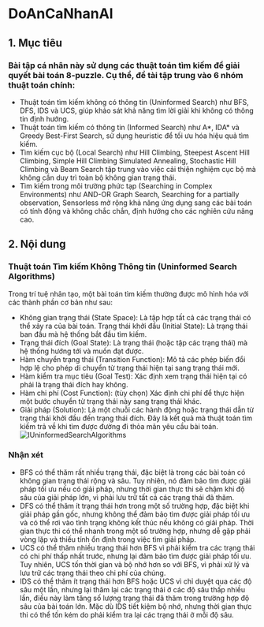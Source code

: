 # DoAnCaNhanAI
## 1. Mục tiêu
### Bài tập cá nhân này sử dụng các thuật toán tìm kiếm để giải quyết bài toán 8-puzzle. Cụ thể, đề tài tập trung vào 6 nhóm thuật toán chính:

- Thuật toán tìm kiếm không có thông tin (Uninformed Search) như BFS, DFS, IDS và UCS, giúp khảo sát khả năng tìm lời giải khi không có thông tin định hướng.
- Thuật toán tìm kiếm có thông tin (Informed Search) như A*, IDA* và Greedy Best-First Search, sử dụng heuristic để tối ưu hóa hiệu quả tìm kiếm.
- Tìm kiếm cục bộ (Local Search) như Hill Climbing, Steepest Ascent Hill Climbing, Simple Hill Climbing Simulated Annealing, Stochastic Hill Climbing và Beam Search tập trung vào việc cải thiện nghiệm cục bộ mà không cần duy trì toàn bộ không gian trạng thái.
- Tìm kiếm trong môi trường phức tạp (Searching in Complex Environments) như AND-OR Graph Search, Searching for a partially observation, Sensorless mở rộng khả năng ứng dụng sang các bài toán có tính động và không chắc chắn, định hướng cho các nghiên cứu nâng cao.
## 2. Nội dung
### Thuật toán Tìm kiếm Không Thông tin (Uninformed Search Algorithms)
Trong trí tuệ nhân tạo, một bài toán tìm kiếm thường được mô hình hóa với các thành phần cơ bản như sau:
- Không gian trạng thái (State Space):
Là tập hợp tất cả các trạng thái có thể xảy ra của bài toán.
Trạng thái khởi đầu (Initial State):
Là trạng thái ban đầu mà hệ thống bắt đầu tìm kiếm.
- Trạng thái đích (Goal State):
Là trạng thái (hoặc tập các trạng thái) mà hệ thống hướng tới và muốn đạt được.
- Hàm chuyển trạng thái (Transition Function):
Mô tả các phép biến đổi hợp lệ cho phép di chuyển từ trạng thái hiện tại sang trạng thái mới.
- Hàm kiểm tra mục tiêu (Goal Test):
Xác định xem trạng thái hiện tại có phải là trạng thái đích hay không.
- Hàm chi phí (Cost Function): (tùy chọn)
Xác định chi phí để thực hiện một bước chuyển từ trạng thái này sang trạng thái khác.
- Giải pháp (Solution):
Là một chuỗi các hành động hoặc trạng thái dẫn từ trạng thái khởi đầu đến trạng thái đích. Đây là kết quả mà thuật toán tìm kiếm trả về khi tìm được đường đi thỏa mãn yêu cầu bài toán.
![IUninformedSearchAlgorithms](https://github.com/user-attachments/assets/ff993811-a1fa-4ab1-8119-d068dd65c84c)
### Nhận xét
- BFS có thể thăm rất nhiều trạng thái, đặc biệt là trong các bài toán có không gian trạng thái rộng và sâu. Tuy nhiên, nó đảm bảo tìm được giải pháp tối ưu nếu có giải pháp, nhưng thời gian thực thi sẽ chậm khi độ sâu của giải pháp lớn, vì phải lưu trữ tất cả các trạng thái đã thăm.
- DFS có thể thăm ít trạng thái hơn trong một số trường hợp, đặc biệt khi giải pháp gần gốc, nhưng không thể đảm bảo tìm được giải pháp tối ưu và có thể rơi vào tình trạng không kết thúc nếu không có giải pháp. Thời gian thực thi có thể nhanh trong một số trường hợp, nhưng dễ gặp phải vòng lặp và thiếu tính ổn định trong việc tìm giải pháp.
- UCS có thể thăm nhiều trạng thái hơn BFS vì phải kiểm tra các trạng thái có chi phí thấp nhất trước, nhưng lại đảm bảo tìm được giải pháp tối ưu. Tuy nhiên, UCS tốn thời gian và bộ nhớ hơn so với BFS, vì phải xử lý và lưu trữ các trạng thái theo chi phí của chúng.
- IDS có thể thăm ít trạng thái hơn BFS hoặc UCS vì chỉ duyệt qua các độ sâu một lần, nhưng lại thăm lại các trạng thái ở các độ sâu thấp nhiều lần, điều này làm tăng số lượng trạng thái đã thăm trong trường hợp độ sâu của bài toán lớn. Mặc dù IDS tiết kiệm bộ nhớ, nhưng thời gian thực thi có thể tốn kém do phải kiểm tra lại các trạng thái ở mỗi độ sâu.
